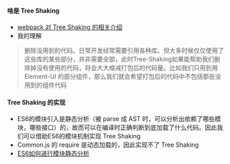 #### 啥是 Tree Shaking
* [webpack 对 Tree Shaking 的相关介绍](https://webpack.docschina.org/guides/tree-shaking/)
* 我的理解
> 删除没用到的代码。日常开发经常需要引用各种库。但大多时候仅仅使用了这些库的某些部分，并非需要全部，此时Tree-Shaking如果能帮助我们删除掉没有使用的代码，将会大大缩减打包后的代码量。比如我们只用到用 Element-UI 的部分组件，那么我们就会希望打包后的代码中不包括那些没用到的组件代码

#### Tree Shaking 的实现
* ES6的模块引入是静态分析（被 parse 成 AST 时，可以分析出依赖了哪些模块，哪些接口）的，故而可以在编译时正确判断到底加载了什么代码。因此我们可以借助ES6的模块机制实现 Tree Shaking 
* Common.js 的 require 是动态加载的，因此实现不了 Tree Shaking 
* [ES6如何进行模块静态分析](https://www.zhihu.com/question/63240671)
